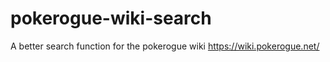 # pokerogue-wiki-search
A better search function for the pokerogue wiki https://wiki.pokerogue.net/
